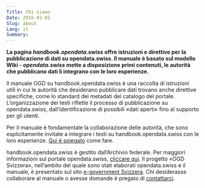 ```yaml
---
Title: Chi siamo
Date: 2016-01-01
Slug: about
Lang: it
Summary:
---
```


**La pagina _handbook.opendata.swiss_ offre istruzioni e direttive per la pubblicazione di dati su opendata.swiss. Il manuale è basato sul modello Wiki - _opendata.swiss_ mette a disposizione primi contenuti, le autorità che pubblicano dati li integrano con le loro esperienze.**

Il manuale OGD su handbook.opendata.swiss è una raccolta di istruzioni utili in cui le autorità che desiderano pubblicare dati trovano anche direttive specifiche, come lo standard dei metadati del catalogo del portale. L’organizzazione dei testi riflette il processo di pubblicazione su opendata.swiss, dall’identificazione di possibili «dati aperti» fino al supporto per gli utenti.

Per il manuale è fondamentale la collaborazione delle autorità, che sono esplicitamente invitate a integrare i testi su handbook.opendata.swiss con le loro esperienze. [Qui è spiegato](/it/pages/contribute) come fare.

handbook.opendata.swiss è gestito dall’Archivio federale. Per maggiori informazioni sul portale opendata.swiss, [cliccare qui](https://opendata.swiss/it/about/). Il progetto «OGD Svizzera», nell’ambito del quale sono stati elaborati opendata.swiss e il manuale, è presentato sul sito [e-government Svizzera](https://www.egovernment.ch/it/umsetzung/e-government-schweiz-2008-2015/open-government-data-schweiz/). Chi desiderasse collaborare al manuale o avesse domande è pregato di [contattarci](mailto:opendata@bar.admin.ch).
